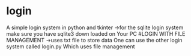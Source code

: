 # login
A simple login system in python and tkinter
->for the sqlite login system make sure you have sqlite3 down loaded on Your PC
#LOGIN WITH FILE MANAGEMENT
->uses txt file to store data
One can use the other login system called login.py
Which uses file management 
